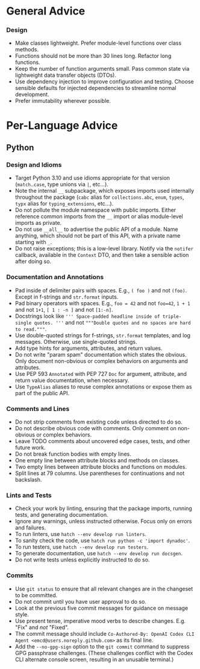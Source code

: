 # General Advice

### Design

- Make classes lightweight. Prefer module-level functions over class methods.
- Functions should not be more than 30 lines long. Refactor long functions.
- Keep the number of function arguments small. Pass common state via
  lightweight data transfer objects (DTOs).
- Use dependency injection to improve configuration and testing. Choose
  sensible defaults for injected dependencies to streamline normal development.
- Prefer immutability wherever possible.

# Per-Language Advice

## Python

### Design and Idioms

- Target Python 3.10 and use idioms appropriate for that version
  (`match`..`case`, type unions via `|`, etc...).
- Note the internal `__` subpackage, which exposes imports used internally
  throughout the package (`cabc` alias for `collections.abc`, `enum`, `types`,
  `typx` alias for `typing_extensions`, etc...).
- Do not pollute the module namespace with public imports. Either reference
  common imports from the `__` import or alias module-level imports as private.
- Do not use `__all__` to advertise the public API of a module. Name anything,
  which should not be part of this API, with a private name starting with `_`.
- Do not raise exceptions; this is a low-level library. Notify via the
  `notifer` callback, available in the `Context` DTO, and then take a sensible
  action after doing so.

### Documentation and Annotations

- Pad inside of delimiter pairs with spaces. E.g., `( foo )` and not `(foo)`.
  Except in f-strings and `str.format` inputs.
- Pad binary operators with spaces. E.g., `foo = 42` and not `foo=42`, `1 + 1`
  and not `1+1`, `[ 1 : -n ]` and not `[1:-n]`.
- Docstrings look like `''' Space-padded headline inside of triple-single
  quotes. '''` and not `"""Double quotes and no spaces are hard to read."""`.
- Use double-quoted strings for f-strings, `str.format` templates, and log
  messages. Otherwise, use single-quoted strings.
- Add type hints for arguments, attributes, and return values.
- Do not write "param spam" documentation which states the obvious. Only
  document non-obvious or complex behaviors on arguments and attributes.
- Use PEP 593 `Annotated` with PEP 727 `Doc` for argument, attribute, and
  return value documentation, when necessary.
- Use `TypeAlias` aliases to reuse complex annotations or expose them as part
  of the public API.

### Comments and Lines

- Do not strip comments from existing code unless directed to do so.
- Do not describe obvious code with comments. Only comment on non-obvious or
  complex behaviors.
- Leave TODO comments about uncovered edge cases, tests, and other future work.
- Do not break function bodies with empty lines.
- One empty line between attribute blocks and methods on classes.
- Two empty lines between attribute blocks and functions on modules.
- Split lines at 79 columns. Use parentheses for continuations and not
  backslash.

### Lints and Tests

- Check your work by linting, ensuring that the package imports, running tests,
  and generating documentation.
- Ignore any warnings, unless instructed otherwise. Focus only on errors and
  failures.
- To run linters, use `hatch --env develop run linters`.
- To sanity check the code, use `hatch run python -c 'import dynadoc'`.
- To run testers, use `hatch --env develop run testers`.
- To generate documentation, use `hatch --env develop run docsgen`.
- Do not write tests unless explicitly instructed to do so.

### Commits

- Use `git status` to ensure that all relevant changes are in the changeset to
  be committed.
- Do not commit until you have user approval to do so.
- Look at the previous five commit messages for guidance on message style.
- Use present tense, imperative mood verbs to describe changes. E.g. "Fix" and
  *not* "Fixed".
- The commit message should include `Co-Authored-By: OpenAI Codex CLI Agent
  <emcd@users.noreply.github.com>` as its final line.
- Add the `--no-gpg-sign` option to the `git commit` command to suppress GPG
  passphrase challenges. (These challenges conflict with the Codex CLI
  alternate console screen, resulting in an unusable terminal.)
